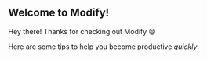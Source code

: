 ## Welcome to Modify!

Hey there! Thanks for checking out Modify 😄

Here are some tips to help you become productive *quickly*.
